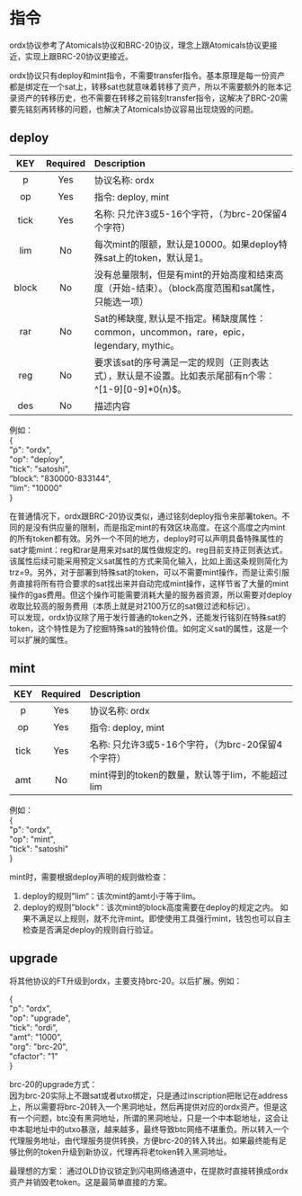 指令
====



ordx协议参考了Atomicals协议和BRC-20协议，理念上跟Atomicals协议更接近，实现上跟BRC-20协议更接近。  

ordx协议只有deploy和mint指令，不需要transfer指令。基本原理是每一份资产都是绑定在一个sat上，转移sat也就意味着转移了资产，所以不需要额外的账本记录资产的转移历史，也不需要在转移之前铭刻transfer指令，这解决了BRC-20需要先铭刻再转移的问题，也解决了Atomicals协议容易出现烧毁的问题。


deploy
----

| KEY | Required | Description |
| :---: | :---: | :------- |
| p	| Yes | 协议名称: ordx |
| op | Yes | 指令: deploy, mint |
| tick | Yes | 名称: 只允许3或5-16个字符，（为brc-20保留4个字符） |
| lim | No | 每次mint的限额，默认是10000。如果deploy特殊sat上的token，默认是1。 |
| block | No | 没有总量限制，但是有mint的开始高度和结束高度（开始-结束）。（block高度范围和sat属性，只能选一项）|
| rar | No | Sat的稀缺度, 默认是不指定。稀缺度属性：common，uncommon，rare，epic，legendary, mythic。 |
| reg | No | 要求该sat的序号满足一定的规则（正则表达式），默认是不设置。比如表示尾部有n个零：^[1-9][0-9]*0{n}$。 |
| des | No | 描述内容 |


例如：  
{   
  "p": "ordx",  
  "op": "deploy",  
  "tick": "satoshi",  
  “block”: "830000-833144",  
  "lim": "10000"  
}  
  
在普通情况下，ordx跟BRC-20协议类似，通过铭刻deploy指令来部署token。不同的是没有供应量的限制，而是指定mint的有效区块高度。在这个高度之内mint的所有token都有效。另外一个不同的地方，deploy时可以声明具备特殊属性的sat才能mint：reg和rar是用来对sat的属性做规定的。reg目前支持正则表达式，该属性后续可能采用预定义sat属性的方式来简化输入，比如上面这条规则简化为trz=9。另外，对于部署到特殊sat的token，可以不需要mint操作，而是让索引服务直接将所有符合要求的sat找出来并自动完成mint操作，这样节省了大量的mint操作的gas费用。但这个操作可能需要消耗大量的服务器资源，所以需要对deploy收取比较高的服务费用（本质上就是对2100万亿的sat做过滤和标记）。  
可以发现，ordx协议除了用于发行普通的token之外，还能发行铭刻在特殊sat的token，这个特性是为了挖掘特殊sat的独特价值。如何定义sat的属性，这是一个可以扩展的属性。


mint
----

| KEY | Required | Description |
| :---: | :---: | :------- |
| p	| Yes | 协议名称: ordx |
| op | Yes | 指令: deploy, mint |
| tick | Yes | 名称: 只允许3或5-16个字符，（为brc-20保留4个字符） |
| amt | No | mint得到的token的数量，默认等于lim，不能超过lim |


例如：  
{  
  "p": "ordx",  
  "op": "mint",  
  "tick": "satoshi"  
}

mint时，需要根据deploy声明的规则做检查：  
1. deploy的规则”lim“：该次mint的amt小于等于lim。
2. deploy的规则”block“：该次mint的block高度需要在deploy的规定之内。
如果不满足以上规则，就不允许mint。即使使用工具强行mint，钱包也可以自主检查是否满足deploy的规则自行验证。  



upgrade
----
将其他协议的FT升级到ordx，主要支持brc-20。以后扩展。例如：   

{   
  "p": "ordx",  
  "op": "upgrade",  
  "tick": "ordi",  
  "amt": "1000",  
  "org": "brc-20",  
  "cfactor": "1"  
}  

brc-20的upgrade方式：  
因为brc-20实际上不跟sat或者utxo绑定，只是通过inscription把账记在address上，所以需要将brc-20转入一个黑洞地址，然后再提供对应的ordx资产。但是这有一个问题，btc没有黑洞地址，所谓的黑洞地址，只是一个中本聪地址，这会让中本聪地址中的utxo暴涨，越来越多，最终导致btc网络不堪重负。所以转入一个代理服务地址，由代理服务提供转换，方便brc-20的转入转出。如果最终能有足够比例的token升级到新协议，代理再将老token转入黑洞地址。  


最理想的方案：
通过OLD协议锁定到闪电网络通道中，在提款时直接转换成ordx资产并销毁老token。这是最简单直接的方案。  

